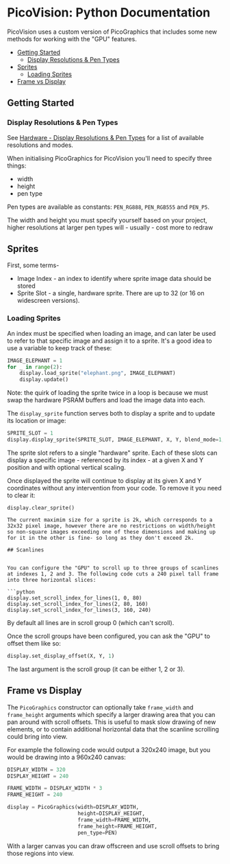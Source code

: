 # PicoVision: Python Documentation <!-- omit in toc -->

PicoVision uses a custom version of PicoGraphics that includes some new methods for working with the "GPU" features.

- [Getting Started](#getting-started)
  - [Display Resolutions \& Pen Types](#display-resolutions--pen-types)
- [Sprites](#sprites)
  - [Loading Sprites](#loading-sprites)
- [Frame vs Display](#frame-vs-display)

## Getting Started 

### Display Resolutions & Pen Types

See [Hardware - Display Resolutions & Pen Types](hardware.md#display-resolutions--pen-types) for a list of available resolutions and modes.

When initialising PicoGraphics for PicoVision you'll need to specify three things:

* width
* height
* pen type

Pen types are available as constants: `PEN_RG888`, `PEN_RGB555` and `PEN_P5`.

The width and height you must specify yourself based on your project, higher resolutions at larger pen types will - usually - cost more to redraw

## Sprites

First, some terms-

* Image Index - an index to identify where sprite image data should be stored
* Sprite Slot - a single, hardware sprite. There are up to 32 (or 16 on widescreen versions).

### Loading Sprites

An index must be specified when loading an image, and can later be used to refer to that specific image and assign it to a sprite. It's a good idea to use a variable to keep track of these:

```python
IMAGE_ELEPHANT = 1
for _ in range(2):
    display.load_sprite("elephant.png", IMAGE_ELEPHANT)
    display.update()
```

Note: the quirk of loading the sprite twice in a loop is because we must swap the hardware PSRAM buffers and load the image data into each.

The `display_sprite` function serves both to display a sprite and to update its location or image:

```python
SPRITE_SLOT = 1
display.display_sprite(SPRITE_SLOT, IMAGE_ELEPHANT, X, Y, blend_mode=1, v_scale=1)
```

The sprite slot refers to a single "hardware" sprite. Each of these slots can display a specific image - referenced by its index - at a given X and Y position and with optional vertical scaling.

Once displayed the sprite will continue to display at its given X and Y coordinates without any intervention from your code. To remove it you need to clear it:

```
display.clear_sprite()

The current maximim size for a sprite is 2k, which corresponds to a 32x32 pixel image, however there are no restrictions on width/height so non-square images exceeding one of these dimensions and making up for it in the other is fine- so long as they don't exceed 2k.

## Scanlines


You can configure the "GPU" to scroll up to three groups of scanlines at indexes 1, 2 and 3. The following code cuts a 240 pixel tall frame into three horizontal slices:

```python
display.set_scroll_index_for_lines(1, 0, 80)
display.set_scroll_index_for_lines(2, 80, 160)
display.set_scroll_index_for_lines(3, 160, 240)
```

By default all lines are in scroll group 0 (which can't scroll).

Once the scroll groups have been configured, you can ask the "GPU" to offset them like so:

```python
display.set_display_offset(X, Y, 1)
```

The last argument is the scroll group (it can be either 1, 2 or 3).

## Frame vs Display

The `PicoGraphics` constructor can optionally take `frame_width` and `frame_height` arguments which specify a larger drawing area that you can pan around with scroll offsets. This is useful to mask slow drawing of new elements, or to contain additional horizontal data that the scanline scrolling could bring into view.

For example the following code would output a 320x240 image, but you would be drawing into a 960x240 canvas:

```python
DISPLAY_WIDTH = 320 
DISPLAY_HEIGHT = 240

FRAME_WIDTH = DISPLAY_WIDTH * 3
FRAME_HEIGHT = 240

display = PicoGraphics(width=DISPLAY_WIDTH,
                       height=DISPLAY_HEIGHT,
                       frame_width=FRAME_WIDTH,
                       frame_height=FRAME_HEIGHT,
                       pen_type=PEN) 
```

With a larger canvas you can draw offscreen and use scroll offsets to bring those regions into view.
